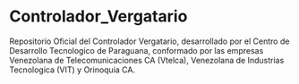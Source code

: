 # Controlador_Vergatario
Repositorio Oficial del Controlador Vergatario, desarrollado por el Centro de Desarrollo Tecnologico de Paraguana, conformado por las empresas Venezolana  de Telecomunicaciones CA (Vtelca), Venezolana de Industrias Tecnologica (VIT) y Orinoquia CA.
